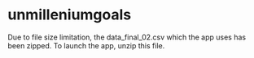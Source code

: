 # unmilleniumgoals

Due to file size limitation, the data_final_02.csv which the app uses has been zipped. To launch the app, unzip this file.
